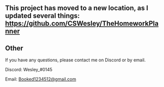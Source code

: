 ## This project has moved to a new location, as I updated several things: https://github.com/CSWesley/TheHomeworkPlanner

## Other

If you have any questions, please contact me on Discord or by email. 

Discord: Wesley_#0145

Email: Booked1234512@gmail.com
